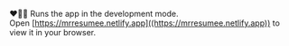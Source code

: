 ❤️🤷‍♂️
Runs the app in the development mode.\
Open [https://mrresumee.netlify.app]((https://mrresumee.netlify.app)) to view it in your browser.

